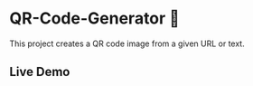 # QR-Code-Generator :iphone:

This project creates a QR code image from a given URL or text.

## Live Demo
